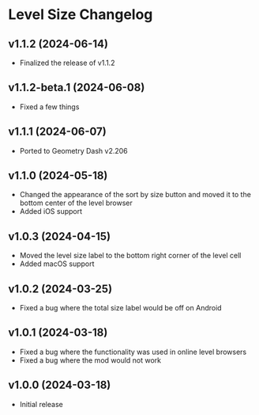 # Level Size Changelog
## v1.1.2 (2024-06-14)
- Finalized the release of v1.1.2

## v1.1.2-beta.1 (2024-06-08)
- Fixed a few things

## v1.1.1 (2024-06-07)
- Ported to Geometry Dash v2.206

## v1.1.0 (2024-05-18)
- Changed the appearance of the sort by size button and moved it to the bottom center of the level browser
- Added iOS support

## v1.0.3 (2024-04-15)
- Moved the level size label to the bottom right corner of the level cell
- Added macOS support

## v1.0.2 (2024-03-25)
- Fixed a bug where the total size label would be off on Android

## v1.0.1 (2024-03-18)
- Fixed a bug where the functionality was used in online level browsers
- Fixed a bug where the mod would not work

## v1.0.0 (2024-03-18)
- Initial release